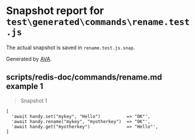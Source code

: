 # Snapshot report for `test\generated\commands\rename.test.js`

The actual snapshot is saved in `rename.test.js.snap`.

Generated by [AVA](https://ava.li).

## scripts/redis-doc/commands/rename.md example 1

> Snapshot 1

    [
      'await handy.set("mykey", "Hello")          => "OK"',
      'await handy.rename("mykey", "myotherkey")  => "OK"',
      'await handy.get("myotherkey")              => "Hello"',
    ]
